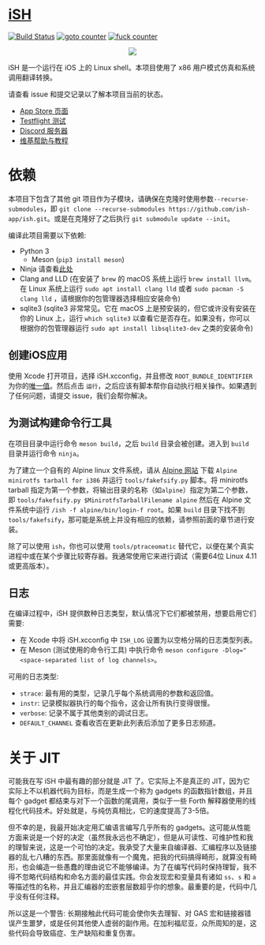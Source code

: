 # [iSH](https://ish.app)

[![Build Status](https://travis-ci.org/ish-app/ish.svg?branch=master)](https://travis-ci.org/tbodt/ish)
[![goto counter](https://img.shields.io/github/search/ish-app/ish/goto.svg)](https://github.com/tbodt/ish/search?q=goto)
[![fuck counter](https://img.shields.io/github/search/ish-app/ish/fuck.svg)](https://github.com/tbodt/ish/search?q=fuck)

<p align="center">
<a href="https://ish.app">
<img src="https://ish.app/assets/github-readme.png">
</a>
</p>

iSH 是一个运行在 iOS 上的 Linux shell。本项目使用了 x86 用户模式仿真和系统调用翻译转换。

请查看 issue 和提交记录以了解本项目当前的状态。

- [App Store 页面](https://apps.apple.com/us/app/ish-shell/id1436902243)
- [Testflight 测试](https://testflight.apple.com/join/97i7KM8O)
- [Discord 服务器](https://discord.gg/HFAXj44)
- [维基帮助与教程](https://github.com/ish-app/ish/wiki)

# 依赖

本项目下包含了其他 git 项目作为子模块，请确保在克隆时使用参数`--recurse-submodules`，即 `git clone --recurse-submodules https://github.com/ish-app/ish.git`。或是在克隆好了之后执行 `git submodule update --init`。

编译此项目需要以下依赖:

 - Python 3
    + Meson (`pip3 install meson`)
 - Ninja 请查看[此处](https://ninja-build.org/)
 - Clang and LLD (在安装了 `brew` 的 macOS 系统上运行 `brew install llvm`。在 Linux 系统上运行 `sudo apt install clang lld` 或者 `sudo pacman -S clang lld` ，请根据你的包管理器选择相应安装命令)
 - sqlite3 (sqlite3 非常常见。它在 macOS 上是预安装的，但它或许没有安装在你的 Linux 上，运行 `which sqlite3` 以查看它是否存在。如果没有，你可以根据你的包管理器运行 `sudo apt install libsqlite3-dev` 之类的安装命令)

## 创建iOS应用

使用 Xcode 打开项目，选择 iSH.xcconfig，并且修改 `ROOT_BUNDLE_IDENTIFIER` 为你的[唯一值](https://help.apple.com/xcode/mac/current/#/dev91fe7130a)。然后点击 `运行`，之后应该有脚本帮你自动执行相关操作。如果遇到了任何问题，请提交 issue，我们会帮你解决。

## 为测试构建命令行工具

在项目目录中运行命令 `meson build`，之后 `build` 目录会被创建。进入到 `build` 目录并运行命令 `ninja`。

为了建立一个自有的 Alpine linux 文件系统，请从 [Alpine 网站](https://alpinelinux.org/downloads/) 下载 `Alpine minirotfs tarball for i386` 并运行 `tools/fakefsify.py` 脚本。将 minirotfs tarball 指定为第一个参数，将输出目录的名称（如`alpine`）指定为第二个参数，即 `tools/fakefsify.py $MinirotfsTarballFilename alpine` 然后在 Alpine 文件系统中运行 `/ish -f alpine/bin/login-f root`。如果 `build` 目录下找不到 `tools/fakefsify`，那可能是系统上并没有相应的依赖，请参照前面的章节进行安装。

除了可以使用 `ish`，你也可以使用 `tools/ptraceomatic` 替代它，以便在某个真实进程中或在某个步骤比较寄存器。我通常使用它来进行调试（需要64位 Linux 4.11 或更高版本）。


## 日志

在编译过程中，iSH 提供数种日志类型，默认情况下它们都被禁用，想要启用它们需要:

- 在 Xcode 中将 iSH.xcconfig 中 `ISH_LOG` 设置为以空格分隔的日志类型列表。
- 在 Meson (测试使用的命令行工具) 中执行命令 `meson configure -Dlog="<space-separated list of log channels>`。

可用的日志类型:

- `strace`: 最有用的类型，记录几乎每个系统调用的参数和返回值。
- `instr`: 记录模拟器执行的每个指令，这会让所有执行变得很慢。
- `verbose`: 记录不属于其他类别的调试日志。
- `DEFAULT_CHANNEL` 查看收否在更新此列表后添加了更多日志频道。

# 关于 JIT

可能我在写 iSH 中最有趣的部分就是 JIT 了。它实际上不是真正的 JIT，因为它实际上不以机器代码为目标，而是生成一个称为 gadgets 的函数指针数组，并且每个 gadget 都结束与对下一个函数的尾调用，类似于一些 Forth 解释器使用的线程化代码技术。好处就是，与纯仿真相比，它的速度提高了3-5倍。

但不幸的是，我最开始决定用汇编语言编写几乎所有的 gadgets。这可能从性能方面来说是一个好的决定（虽然我永远也不确定），但是从可读性、可维护性和我的理智来说，这是一个可怕的决定。我承受了大量来自编译器、汇编程序以及链接器的乱七八糟的东西。那里面就像有一个魔鬼，把我的代码搞得畸形，就算没有畸形，也会编造一些愚蠢的理由说它不能够编译。为了在编写代码时保持理智，我不得不忽略代码结构和命名方面的最佳实践。你会发现宏和变量具有诸如 `ss`、`s` 和 `a` 等描述性的名称，并且汇编器的宏嵌套层数超乎你的想象。最重要的是，代码中几乎没有任何注释。

所以这是一个警告: 长期接触此代码可能会使你失去理智、对 GAS 宏和链接器错误产生噩梦，或是任何其他使人虚弱的副作用。在加利福尼亚，众所周知的是，这些代码会导致癌症、生产缺陷和重复伤害。

